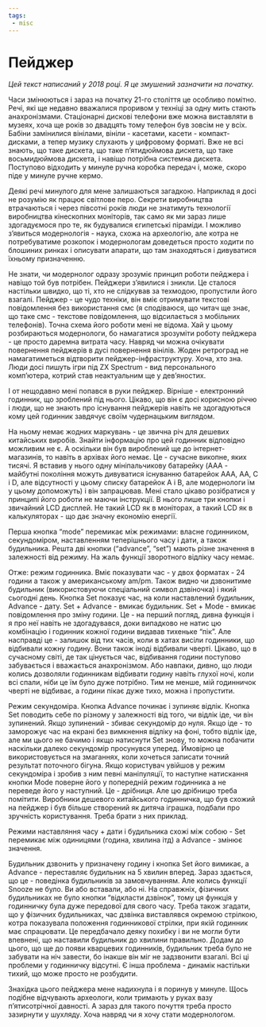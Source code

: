 ```yaml
---
tags:
 - misc
---
```

# Пейджер

_Цей текст написаний у 2018 році. 
Я це змушений зазначити на початку._

Часи змінюються і зараз на початку 21-го століття це особливо помітно. 
Речі, які ще недавно вважалися проривом у техніці за одну мить стають анахронізмами. 
Стаціонарні дискові телефони вже можна виставляти в музеях, хоча ще років зо двадцять тому телефон був зовсім не у всіх. 
Бабіни замінилися вінілами, вініли - касетами, касети - компакт-дисками, а тепер музику слухають у цифровому форматі. 
Вже не всі знають, що таке дискета, що таке п’ятидюймова дискета, що таке восьмидюймова дискета, і навіщо потрібна системна дискета. 
Поступово відходить у минуле ручна коробка передач і, може, скоро піде у минуле ручне кермо.

Деякі речі минулого для мене залишаються загадкою. 
Наприклад я досі не розумію як працює світлове перо. 
Секрети виробництва втрачаються і через півсотні років люди не знатимуть технології виробництва кінескопних моніторів, так само як ми зараз лише здогадуємося про те, як будувалися єгипетські піраміди. 
І можливо з’явиться модернологія - наука, схожа на археологію, але котра не потребуватиме розкопок і модернологам доведеться просто ходити по блошиних ринках і описувати апарати, що там знаходяться і дивуватися їхньому призначенню.

Не знати, чи модернолог одразу зрозуміє принцип роботи пейджера і навіщо той був потрібен. 
Пейджери з’явилися і зникли. 
Це сталося настільки швидко, що ті, хто не слідкував за техмодою, пропустили його взагалі. 
Пейджер - це чудо техніки, він вміє отримувати текстові повідомлення без використання смс (я сподіваюся, що читач ще знає, що таке смс - текстове повідомлення, що відсилається з мобільних телефонів). 
Точна схема його роботи мені не відома. 
Хай у цьому розбираються модернологи, бо намагатися зрозуміти роботу пейджера - це просто даремна витрата часу. 
Навряд чи можна очікувати повернення пейджерів в дусі повернення вінілів. 
Жоден ретроград не намагатиметься відтворити пейджер-інфраструктуру. 
Хоча, хто зна. 
Люди досі пишуть ігри під ZX Spectrum - вид персонального комп’ютера, котрий став неактуальним ще у дев’яностих.

І от нещодавно мені попався в руки пейджер. 
Вірніше - електронний годинник, що зроблений під нього. 
Цікаво, що він є досі корисною річчю і люди, що не знають про існування пейджерів навіть не здогадуються кому цей годинник завдячує своїм чудернацьким виглядом.

На ньому немає жодних маркувань - це звична річ для дешевих китайських виробів. 
Знайти інформацію про цей годинник відповідно можливим не є. 
А оскільки він був вироблений ще до інтернет-магазинів, то навіть в архівах його немає. 
Це - сучасне викопне, яких тисячі. 
Я вставив у нього одну мініпальчикову батарейку (AAA - майбутні покоління можуть дивуватися існуванню батарейок AAA, AA, C і D, але відсутності у цьому списку батарейок A і B, але модернологи їм у цьому допоможуть) і він запрацював. 
Мені стало цікаво розібратися у принципі його роботи не маючи інструкції. 
В нього лише три кнопки і звичайний LCD дисплей. 
Не такий LCD як в моніторах, а такий LCD як в калькуляторах - що дає значну економію енергії.

Перша кнопка “mode” перемикає між режимами: власне годинником, секундоміром, наставленням теперішнього часу і дати, а також будильника. 
Решта дві кнопки (“advance”, “set”) мають різне значення в залежності від режиму. 
На жаль функції зворотного відліку часу немає.

Отже: режим годинника. 
Вміє показувати час - у двох форматах - 24 години а також у американському am/pm. 
Також видно чи дзвонитиме будильник (використовуючи спеціальний символ дзвіночка) і який сьогодні день. 
Кнопка Set показує час, на коли наставлений будильник, Advance - дату. 
Set + Advance - вмикає будильник. 
Set + Mode - вмикає повідомлення про зміну години. 
Це - на перший погляд, дивна функція і я про неї навіть не здогадувався, доки випадково не натис цю комбінацію і годинник кожної години видавав тихеньке “пік”. 
Але насправді це - залишок від тих часів, коли в хатах висіли годинники, що відбивали кожну годину. 
Вони також іноді відбивали чверті. 
Цікаво, що в сучасному світі, де так цінується час, відбивання години поступово забувається і вважається анахронізмом. 
Або навпаки, дивно, що люди колись дозволяли годинникам відбивати годину навіть глухої ночі, коли всі спали, ніби це їм було дуже потрібно. 
Тим не менше, мій годинничок чверті не відбиває, а години пікає дуже тихо, можна і пропустити.

Режим секундоміра. 
Кнопка Advance починає і зупиняє відлік. 
Кнопка Set поводить себе по різному у залежності від того, чи відлік іде, чи він зупинений. 
Якщо зупинений - збиває секундомір до нуля. 
Якщо іде - то заморожує час на екрані без вимкнення відліку на фоні, тобто відлік іде, але ми цього не бачимо і якщо натиснути Set знову, то можна побачити наскільки далеко секундомір просунувся уперед. 
Ймовірно це використовується на змаганнях, коли хочеться записати точний результат поточного бігуна. 
Якщо користувач увійшов у режим секундоміра і зробив з ним певні маніпуляції, то наступне натискання кнопки Mode поверне його у попередній режим годинника а не переведе його у наступний. 
Це - дрібниця. 
Але цю дрібницю треба помітити. 
Виробники дешевого китайського годинничка, що був схожий на пейджер і був більше створений як дитяча іграшка, подбали про зручність користування. 
Треба брати з них приклад.

Режими наставляння часу + дати і будильника схожі між собою - Set перемикає між одиницями (година, хвилина ітд) а Advance - змінює значення.

Будильник дзвонить у призначену годину і кнопка Set його вимикає, а Advance - переставляє будильник на 5 хвилин вперед. 
Зараз здається, що це - поведінка будильників за замовчуванням. 
Але колись функції Snooze не було. 
Ви або вставали, або ні. 
На справжніх, фізичних будильниках не було кнопки “відкласти дзвінок”, тому ця функція у годинничку була дуже передової для свого часу. 
Треба також згадати, що у фізичних будильниках, час дзвінка виставлявся окремою стрілкою, котра показувала положення годинникової стрілки, при якій годинник має спрацювати. 
Це передбачало деяку похибку і ви не могли бути впевнені, що наставили будильник до хвилини правильно. 
Додам до цього, що ще до появи кварцевих годинників, будильник треба було не забувати на ніч завести, бо інакше він міг не задзвонити взагалі. 
Всі ці проблеми у годинничку відсутні. 
Є інша проблема - динамік настільки тихий, що може просто не розбудити.

Знахідка цього пейджера мене надихнула і я поринув у минуле. 
Щось подібне відчувають археологи, коли тримають у руках вазу п’ятисотрічної давності. 
А зараз для такого почуття треба просто зазирнути у шухляду. 
Хоча навряд чи я хочу стати модернологом. 

